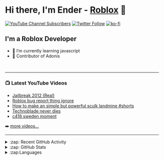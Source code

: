 # Hi there, I'm Ender - [Roblox](https://www.roblox.com/users/1005920857/profile) 👋 

[![YouTube Channel Subscribers](https://img.shields.io/youtube/channel/subscribers/UChX83cHEOtxQs3I7YO8nfRA?logo=youtube&logoColor=red&style=for-the-badge)][youtube]
[![Twitter Follow](https://img.shields.io/twitter/follow/DaEnderz?color=1DA1F2&logo=twitter&style=for-the-badge)](https://twitter.com/intent/follow?original_referer=https%3A%2F%2Fgithub.com%2FcodeSTACKr&screen_name=DaEnderz)
[![ko-fi](https://ko-fi.com/img/githubbutton_sm.svg)](https://ko-fi.com/C1C42HKWM)




## I'm a Roblox Developer

- 🌱 I’m currently learning javascript
- 🍟 Contributor of Adonis 


<br />

---

### 📺 Latest YouTube Videos

<!-- YOUTUBE:START -->
- [Jailbreak 2012 &lpar;Real&rpar;](https://www.youtube.com/watch?v=oJ6Y-TVYZn4)
- [Roblox bug report thing ignore](https://www.youtube.com/watch?v=mZjchqy0_dM)
- [How to make an simple but powerful sculk landmine #shorts](https://www.youtube.com/watch?v=i2KV6MPpDdw)
- [Technoblade never dies](https://www.youtube.com/watch?v=0XreXqaNJ9s)
- [c418 sweden moment](https://www.youtube.com/watch?v=T1X6WxH9W78)
<!-- YOUTUBE:END -->

➡️ [more videos...](https://www.youtube.com/channel/UChX83cHEOtxQs3I7YO8nfRA)
<br />

---

<details>
  <summary>:zap: Recent GitHub Activity</summary>
  
<!--START_SECTION:activity-->
1. 🗣 Commented on [#69](https://github.com/EdgeIY/infiniteyield/issues/69) in [EdgeIY/infiniteyield](https://github.com/EdgeIY/infiniteyield)
2. 💪 Opened PR [#1](https://github.com/GamebringerDev/Roblox_Executor_Binary/pull/1) in [GamebringerDev/Roblox_Executor_Binary](https://github.com/GamebringerDev/Roblox_Executor_Binary)
3. ❗️ Opened issue [#1](https://github.com/SimultaneousPing/releases/issues/1) in [SimultaneousPing/releases](https://github.com/SimultaneousPing/releases)
4. 🗣 Commented on [#850](https://github.com/Sceleratis/Adonis/issues/850) in [Sceleratis/Adonis](https://github.com/Sceleratis/Adonis)
5. 🗣 Commented on [#850](https://github.com/Sceleratis/Adonis/issues/850) in [Sceleratis/Adonis](https://github.com/Sceleratis/Adonis)
<!--END_SECTION:activity-->

</details>


<details>
  <summary>:zap: GitHub Stats</summary>

  <img align="left" alt="Ender's GitHub Stats" src="https://github-readme-stats.vercel.app/api?username=DaEnder&show_icons=true&hide_border=false&title_color=ff652f&icon_color=FFE400&bg_color=09131B&text_color=ffffff&border_color=0c1a25" />

</details>

<details>
  <summary>:zap:Languages</summary>
  
[![Top Langs](https://github-readme-stats.vercel.app/api/top-langs/?username=anuraghazra&layout=compact)](https://github.com/anuraghazra/github-readme-stats)

</details>

[website]: https://robloxlabs.com
[twitter]: https://twitter.com/DaEnderz
[youtube]: https://www.youtube.com/channel/UChX83cHEOtxQs3I7YO8nfRA
